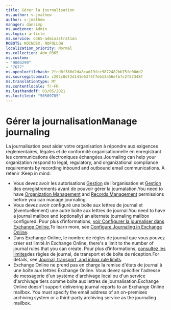 ```yaml
---
title: Gérer la journalisation
ms.author: v-jmathew
author: v-jmathew
manager: dansimp
ms.audience: Admin
ms.topic: article
ms.service: o365-administration
ROBOTS: NOINDEX, NOFOLLOW
localization_priority: Normal
ms.collection: Adm_O365
ms.custom:
- "9004299"
- "7677"
ms.openlocfilehash: 2fcd0f386d2da8cad19fcc9872482bb75fe00dd2
ms.sourcegitcommit: c202c0df2d141e63f4f7eb13a56efbfc2f57348f
ms.translationtype: MT
ms.contentlocale: fr-FR
ms.lasthandoff: 03/05/2021
ms.locfileid: "50509785"
---
```

# <a name="manage-journaling"></a><span data-ttu-id="ea870-102">Gérer la journalisation</span><span class="sxs-lookup"><span data-stu-id="ea870-102">Manage journaling</span></span>

<span data-ttu-id="ea870-103">La journalisation peut aider votre organisation à répondre aux exigences réglementaires, légales et de conformité organisationnelle en enregistrant les communications électroniques échangées.</span><span class="sxs-lookup"><span data-stu-id="ea870-103">Journaling can help your organization respond to legal, regulatory, and organizational compliance requirements by recording inbound and outbound email communications.</span></span> <span data-ttu-id="ea870-104">À retenir :</span><span class="sxs-lookup"><span data-stu-id="ea870-104">Keep in mind:</span></span>

* <span data-ttu-id="ea870-105">Vous devez avoir les autorisations [Gestion](https://go.microsoft.com/fwlink/?linkid=2115259) de l’organisation et [Gestion](https://go.microsoft.com/fwlink/?linkid=2115469) des enregistrements avant de pouvoir gérer la journalation.</span><span class="sxs-lookup"><span data-stu-id="ea870-105">You need to have [Organization Management](https://go.microsoft.com/fwlink/?linkid=2115259) and [Records Management](https://go.microsoft.com/fwlink/?linkid=2115469) permissions before you can manage journaling.</span></span>
* <span data-ttu-id="ea870-106">Vous devez avoir configuré une boîte aux lettres de journal et (éventuellement) une autre boîte aux lettres de journal.</span><span class="sxs-lookup"><span data-stu-id="ea870-106">You need to have a journal mailbox and (optionally) an alternate journaling mailbox configured.</span></span> <span data-ttu-id="ea870-107">Pour plus d’informations, [voir Configurer la journaliser dans Exchange Online.](https://go.microsoft.com/fwlink/?linkid=2115260)</span><span class="sxs-lookup"><span data-stu-id="ea870-107">To learn more, see [Configure Journaling in Exchange Online](https://go.microsoft.com/fwlink/?linkid=2115260).</span></span>
* <span data-ttu-id="ea870-108">Dans Exchange Online, le nombre de règles de journal que vous pouvez créer est limité.</span><span class="sxs-lookup"><span data-stu-id="ea870-108">In Exchange Online, there's a limit to the number of journal rules that you can create.</span></span> <span data-ttu-id="ea870-109">Pour plus d’informations, [consultez les limites](https://go.microsoft.com/fwlink/?linkid=2115261)des règles de journal, de transport et de boîte de réception.</span><span class="sxs-lookup"><span data-stu-id="ea870-109">For details, see [Journal, transport, and inbox rule limits](https://go.microsoft.com/fwlink/?linkid=2115261).</span></span>
* <span data-ttu-id="ea870-p104">Exchange Online ne prend pas en charge la remise d'états de journal à une boîte aux lettres Exchange Online. Vous devez spécifier l'adresse de messagerie d'un système d'archivage local ou d'un service d'archivage tiers comme boîte aux lettres de journalisation.</span><span class="sxs-lookup"><span data-stu-id="ea870-p104">Exchange Online doesn't support delivering journal reports to an Exchange Online mailbox. You must specify the email address of an on-premises archiving system or a third-party archiving service as the journaling mailbox.</span></span>
